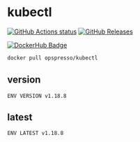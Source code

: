 # kubectl

[![GitHub Actions status](https://github.com/opspresso/kubectl/workflows/Build-Push/badge.svg)](https://github.com/opspresso/kubectl/actions)
[![GitHub Releases](https://img.shields.io/github/release/opspresso/kubectl.svg)](https://github.com/opspresso/kubectl/releases)

[![DockerHub Badge](http://dockeri.co/image/opspresso/kubectl)](https://hub.docker.com/r/opspresso/kubectl/)

```bash
docker pull opspresso/kubectl
```

## version

```
ENV VERSION v1.18.8
```

## latest

```
ENV LATEST v1.18.8
```
